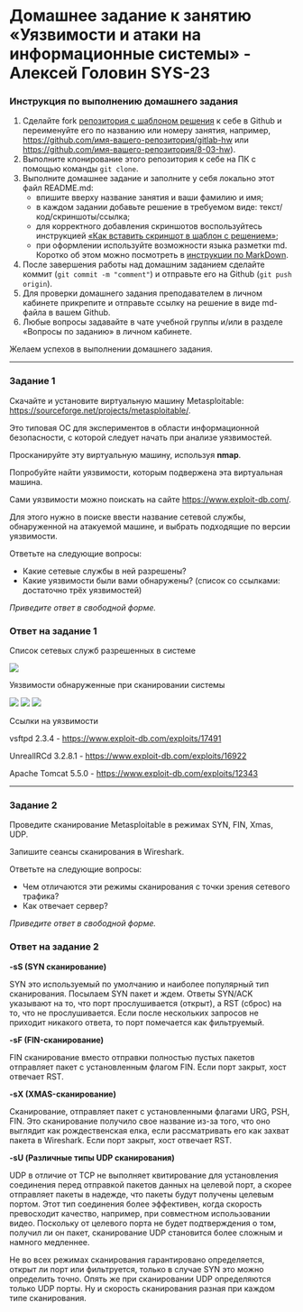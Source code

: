 # Домашнее задание к занятию «Уязвимости и атаки на информационные системы» - Алексей Головин SYS-23

### Инструкция по выполнению домашнего задания

1. Сделайте fork [репозитория c шаблоном решения](https://github.com/netology-code/sys-pattern-homework) к себе в Github и переименуйте его по названию или номеру занятия, например, https://github.com/имя-вашего-репозитория/gitlab-hw или https://github.com/имя-вашего-репозитория/8-03-hw).
2. Выполните клонирование этого репозитория к себе на ПК с помощью команды `git clone`.
3. Выполните домашнее задание и заполните у себя локально этот файл README.md:
   - впишите вверху название занятия и ваши фамилию и имя;
   - в каждом задании добавьте решение в требуемом виде: текст/код/скриншоты/ссылка;
   - для корректного добавления скриншотов воспользуйтесь инструкцией [«Как вставить скриншот в шаблон с решением»](https://github.com/netology-code/sys-pattern-homework/blob/main/screen-instruction.md);
   - при оформлении используйте возможности языка разметки md. Коротко об этом можно посмотреть в [инструкции по MarkDown](https://github.com/netology-code/sys-pattern-homework/blob/main/md-instruction.md).
4. После завершения работы над домашним заданием сделайте коммит (`git commit -m "comment"`) и отправьте его на Github (`git push origin`).
5. Для проверки домашнего задания преподавателем в личном кабинете прикрепите и отправьте ссылку на решение в виде md-файла в вашем Github.
6. Любые вопросы задавайте в чате учебной группы и/или в разделе «Вопросы по заданию» в личном кабинете.

Желаем успехов в выполнении домашнего задания.

------

### Задание 1

Скачайте и установите виртуальную машину Metasploitable: https://sourceforge.net/projects/metasploitable/.

Это типовая ОС для экспериментов в области информационной безопасности, с которой следует начать при анализе уязвимостей.

Просканируйте эту виртуальную машину, используя **nmap**.

Попробуйте найти уязвимости, которым подвержена эта виртуальная машина.

Сами уязвимости можно поискать на сайте https://www.exploit-db.com/.

Для этого нужно в поиске ввести название сетевой службы, обнаруженной на атакуемой машине, и выбрать подходящие по версии уязвимости.

Ответьте на следующие вопросы:

- Какие сетевые службы в ней разрешены?
- Какие уязвимости были вами обнаружены? (список со ссылками: достаточно трёх уязвимостей)
  
*Приведите ответ в свободной форме.*  

### Ответ на задание 1

Список сетевых служб разрешенных в системе

![](https://github.com/alexei-golovin/SYS-23-13-01/blob/main/files/101.jpg)

Уязвимости обнаруженные при сканировании системы

![](https://github.com/alexei-golovin/SYS-23-13-01/blob/main/files/102.jpg)
![](https://github.com/alexei-golovin/SYS-23-13-01/blob/main/files/103.jpg)
![](https://github.com/alexei-golovin/SYS-23-13-01/blob/main/files/104.jpg)

Ссылки на уязвимости

vsftpd 2.3.4 - https://www.exploit-db.com/exploits/17491

UnrealIRCd 3.2.8.1 - https://www.exploit-db.com/exploits/16922

Apache Tomcat 5.5.0 - https://www.exploit-db.com/exploits/12343

---

### Задание 2

Проведите сканирование Metasploitable в режимах SYN, FIN, Xmas, UDP.

Запишите сеансы сканирования в Wireshark.

Ответьте на следующие вопросы:

- Чем отличаются эти режимы сканирования с точки зрения сетевого трафика?
- Как отвечает сервер?

*Приведите ответ в свободной форме.*

### Ответ на задание 2

**-sS (SYN сканирование)**

SYN это используемый по умолчанию и наиболее популярный тип сканирования. Посылаем SYN пакет и ждем. Ответы SYN/ACK указывают на то, что порт прослушивается (открыт), а RST (сброс) на то, что не прослушивается. Если после нескольких запросов не приходит никакого ответа, то порт помечается как фильтруемый.

**-sF (FIN-сканирование)**

FIN сканирование вместо отправки полностью пустых пакетов отправляет пакет с установленным флагом FIN. Если порт закрыт, хост отвечает RST.

**-sX (XMAS-сканирование)**

Сканирование, отправляет пакет с установленными флагами URG, PSH, FIN. Это сканирование получило свое название из-за того, что оно выглядит как рождественская елка, если рассматривать его как захват пакета в Wireshark. Если порт закрыт, хост отвечает RST.

**-sU (Различные типы UDP сканирования)**

UDP в отличие от TCP не выполняет квитирование для установления соединения перед отправкой пакетов данных на целевой порт, а скорее отправляет пакеты в надежде, что пакеты будут получены целевым портом. Этот тип соединения более эффективен, когда скорость превосходит качество, например, при совместном использовании видео. Поскольку от целевого порта не будет подтверждения о том, получил ли он пакет, сканирование UDP становится более сложным и намного медленнее.

Не во всех режимах сканирования гарантировано определяется, открыт ли порт или фильтруется, только в случае SYN это можно определить точно. Опять же при сканировании UDP определяются только UDP порты. Ну и скорость сканирования разная при каждом типе сканирования.
